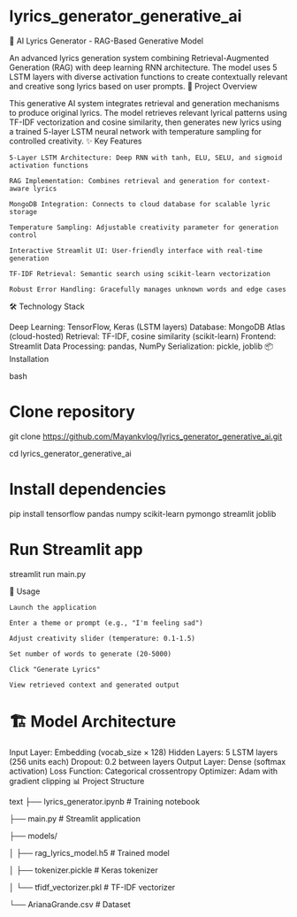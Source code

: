 # lyrics_generator_generative_ai


🎵 AI Lyrics Generator - RAG-Based Generative Model

An advanced lyrics generation system combining Retrieval-Augmented Generation (RAG) with deep learning RNN architecture. The model uses 5 LSTM layers with diverse activation functions to create contextually relevant and creative song lyrics based on user prompts.
🚀 Project Overview

This generative AI system integrates retrieval and generation mechanisms to produce original lyrics. The model retrieves relevant lyrical patterns using TF-IDF vectorization and cosine similarity, then generates new lyrics using a trained 5-layer LSTM neural network with temperature sampling for controlled creativity.
✨ Key Features

    5-Layer LSTM Architecture: Deep RNN with tanh, ELU, SELU, and sigmoid activation functions

    RAG Implementation: Combines retrieval and generation for context-aware lyrics

    MongoDB Integration: Connects to cloud database for scalable lyric storage

    Temperature Sampling: Adjustable creativity parameter for generation control

    Interactive Streamlit UI: User-friendly interface with real-time generation

    TF-IDF Retrieval: Semantic search using scikit-learn vectorization

    Robust Error Handling: Gracefully manages unknown words and edge cases

🛠️ Technology Stack

Deep Learning: TensorFlow, Keras (LSTM layers)
Database: MongoDB Atlas (cloud-hosted)
Retrieval: TF-IDF, cosine similarity (scikit-learn)
Frontend: Streamlit
Data Processing: pandas, NumPy
Serialization: pickle, joblib
📦 Installation

bash
# Clone repository
git clone https://github.com/Mayankvlog/lyrics_generator_generative_ai.git

cd lyrics_generator_generative_ai

# Install dependencies
pip install tensorflow pandas numpy scikit-learn pymongo streamlit joblib

# Run Streamlit app
streamlit run main.py

🎯 Usage

    Launch the application

    Enter a theme or prompt (e.g., "I'm feeling sad")

    Adjust creativity slider (temperature: 0.1-1.5)

    Set number of words to generate (20-5000)

    Click "Generate Lyrics"

    View retrieved context and generated output

#  🏗️ Model Architecture

Input Layer: Embedding (vocab_size × 128)
Hidden Layers: 5 LSTM layers (256 units each)
Dropout: 0.2 between layers
Output Layer: Dense (softmax activation)
Loss Function: Categorical crossentropy
Optimizer: Adam with gradient clipping
📊 Project Structure

text
├── lyrics_generator.ipynb    # Training notebook

├── main.py                    # Streamlit application

├── models/

│   ├── rag_lyrics_model.h5   # Trained model

│   ├── tokenizer.pickle       # Keras tokenizer

│   └── tfidf_vectorizer.pkl   # TF-IDF vectorizer

└── ArianaGrande.csv          # Dataset



